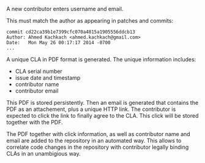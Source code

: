 A new contributor enters username and email.

This must match the author as appearing in patches and commits:

```
commit cd22ca39b1e7399cfc070a4815a1905556ddcb13
Author: Ahmed Kachkach <ahmed.kachkach@gmail.com>
Date:   Mon May 26 00:17:17 2014 -0700
...
```

A unique CLA in PDF format is generated. The unique information includes:

 * CLA serial number
 * issue date and timestamp
 * contributor name
 * contributor email

This PDF is stored persistently. Then an email is generated that contains the PDF as an attachement, plus a unique HTTP link. The contributor is expected to click the link to finally agree to the CLA. This click will be stored together with the PDF.

The PDF together with click information, as well as contributor name and email are added to the repository in an automated way. This allows to correlate code changes in the repository with contributor legally binding CLAs in an unambigious way.
